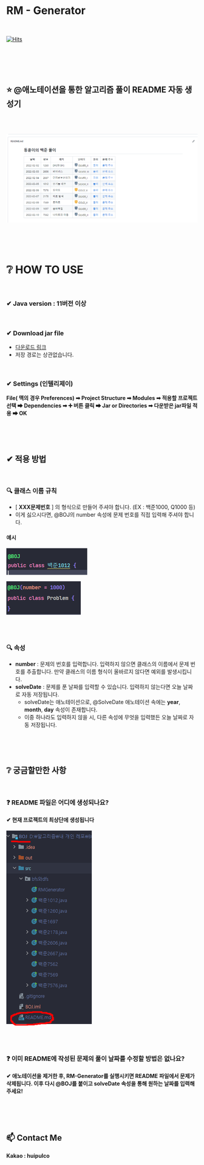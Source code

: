 # RM - Generator

<br/>

[![Hits](https://hits.seeyoufarm.com/api/count/incr/badge.svg?url=https%3A%2F%2Fgithub.com%2FShinDongHun1%2FRM-Generator%2Ftree%2Fmain&count_bg=%2379C83D&title_bg=%23555555&icon=&icon_color=%23E7E7E7&title=hits&edge_flat=false)](https://hits.seeyoufarm.com)

<br/><br/>

<br/>



## ⭐ @애노테이션을 통한 알고리즘 풀이 README 자동 생성기

<br/><br/>

![image-20220206225110452](https://github.com/ShinDongHun1/RM-Generator/blob/main/image/img.png)



<br/>

<br/>

<br/>

# ❔ HOW TO USE

<br/>

### ✔ Java version :  11버전 이상



<br/>

### ✔ Download jar file

- [다운로드 링크](https://github.com/ShinDongHun1/RM-Generator/blob/main/ReadMeGenerator-1.0.jar)
- 저장 경로는 상관없습니다.


<br/>



### ✔ Settings (인텔리제이)

**File( 맥의 경우 Preferences) ➡ Project Structure ➡ Modules ➡ 적용할 프로젝트 선택 ➡ Dependencies ➡ ➕ 버튼 클릭 ➡ Jar or Directories ➡ 다운받은 jar파일 적용 ➡ OK**



<br/>

<br/>

<br/>

## ✔ 적용 방법

<br/>

###  🔍 클래스 이름 규칙

- [ **XXX문제번호** ] 의 형식으로 만들어 주셔야 합니다. (EX : 백준1000, Q1000 등)
- 이게 싫으시다면, @BOJ의 number 속성에 문제 번호를 직접 입력해 주셔야 합니다.



#### 예시

![image-20220206225110452](https://github.com/ShinDongHun1/RM-Generator/blob/main/image/img_1.png)



![image-20220206225110452](https://github.com/ShinDongHun1/RM-Generator/blob/main/image/img_2.png)

<br/>

<br/>

### 🔍 속성

- **number** : 문제의 번호를 입력합니다. 입력하지 않으면 클래스의 이름에서 문제 번호를 추출합니다. 만약 클래스의 이름 형식이 올바르지 않다면 예외를 발생시킵니다.
- **solveDate** : 문제를 푼 날짜를 입력할 수 있습니다. 입력하지 않는다면 오늘 날짜로 자동 저장됩니다. 
  - solveDate는 애노테이션으로, @SolveDate 애노테이션 속에는 **year**, **month**, **day** 속성이 존재합니다.
  - 이중 하나라도 입력하지 않을 시, 다른 속성에 무엇을 입력했든 오늘 날짜로 자동 저장됩니다.



<br/>

<br/>

<br/>

## ❔ 궁금할만한 사항

<br/>

### ❓ README 파일은 어디에 생성되나요?

####     ✔ 현재 프로젝트의 최상단에 생성됩니다

![image-20220206225110452](https://github.com/ShinDongHun1/RM-Generator/blob/main/image/img_3.png)

<br/>

<br/>

### ❓ 이미 README에 작성된 문제의 풀이 날짜를 수정할 방법은 없나요?

####    ✔ 애노테이션을 제거한 후, RM-Generator를 실행시키면 README 파일에서 문제가 삭제됩니다. 이후 다시 @BOJ를 붙이고 solveDate 속성을 통해 원하는 날짜를 입력해주세요!

<br/>

<br/>

<br/>

## 📫 Contact Me

**Kakao : huipulco**

<br/>

<br/>
